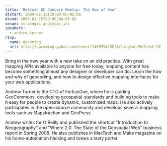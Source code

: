 ```yaml
---
title: 'Refresh DC January Meetup: The How of Geo'
dtstart: 2009-01-15T19:00:00-05:00
dtend: 2009-01-15T20:00:00-05:00
venue: strategic_analysis_inc
speakers:
  - andrew_turner
rsvp:
  name: Upcoming
  url: http://upcoming.yahoo.com/event/1489914/DC/Arlington/Refresh-DC-January-Meetup-The-How-of-Geo/Strategic-Analysis-Inc/
---
```


Bring in the new year with a new take on an old practice. With great mapping APIs available to anyone for free today, mapping content has become something almost any designer or developer can do. Learn the how and why of geocoding, and how to design effective mapping interfaces for your web applications.

Andrew Turner is the CTO of FortiusOne, where he is guiding GeoCommons, developing geospatial-standards and building tools to make it easy for people to create dynamic, customized maps. He also actively participates in the open-source community and develops several mapping tools such as Mapstraction and GeoPress.

Andrew writes for O'Reilly and published the shortcut "Introduction to Neogeography" and "Where 2.0: The State of the Geospatial Web" business report in Spring 2008. He also publishes in MacTech and Make magazine on his home-automation hacking and brews a tasty porter.